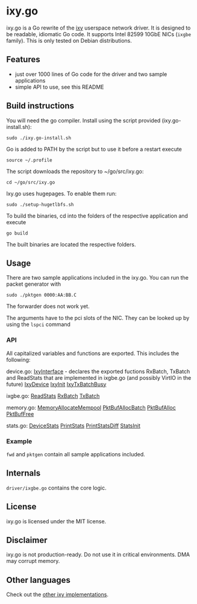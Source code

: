 # ixy.go

ixy.go is a Go rewrite of the [ixy](https://github.com/emmericp/ixy) userspace network driver.
It is designed to be readable, idiomatic Go code.
It supports Intel 82599 10GbE NICs (`ixgbe` family).
This is only tested on Debian distributions.

## Features

* just over 1000 lines of Go code for the driver and two sample applications
* simple API to use, see this README

## Build instructions

You will need the go compiler.
Install using the script provided (ixy.go-install.sh):

```
sudo ./ixy.go-install.sh
```

Go is added to PATH by the script but to use it before a restart execute

```
source ~/.profile
```

The script downloads the repository to ~/go/src/ixy.go:

```
cd ~/go/src/ixy.go
```

Ixy.go uses hugepages. To enable them run:

```
sudo ./setup-hugetlbfs.sh
```

To build the binaries, cd into the folders of the respective application and execute

```
go build
```

The built binaries are located the respective folders.


## Usage

There are two sample applications included in the ixy.go.
You can run the packet generator with

```
sudo ./pktgen 0000:AA:BB.C 
```

The forwarder does not work yet.


The arguments have to the pci slots of the NIC. They can be looked up by using the `lspci` command

### API

All capitalized variables and functions are exported. This includes the following:

device.go:
[IxyInterface](https://github.com/ixy-languages/ixy.go/blob/master/driver/device.go#L14) - declares the exported fuctions RxBatch, TxBatch and ReadStats that are implemented in ixgbe.go (and possibly VirtIO in the future)
[IxyDevice](https://github.com/ixy-languages/ixy.go/blob/master/driver/device.go#L24)
[IxyInit](https://github.com/ixy-languages/ixy.go/blob/master/driver/device.go#L32)
[IxyTxBatchBusy](https://github.com/ixy-languages/ixy.go/blob/master/driver/device.go#L57)

ixgbe.go:
[ReadStats](https://github.com/ixy-languages/ixy.go/blob/master/driver/ixgbe.go#L356)
[RxBatch](https://github.com/ixy-languages/ixy.go/blob/master/driver/ixgbe.go#L380)
[TxBatch](https://github.com/ixy-languages/ixy.go/blob/master/driver/ixgbe.go#L447)

memory.go:
[MemoryAllocateMempool](https://github.com/ixy-languages/ixy.go/blob/master/driver/memory.go#L102)
[PktBufAllocBatch](https://github.com/ixy-languages/ixy.go/blob/master/driver/memory.go#L139)
[PktBufAlloc](https://github.com/ixy-languages/ixy.go/blob/master/driver/memory.go#L158)
[PktBufFree](https://github.com/ixy-languages/ixy.go/blob/master/driver/memory.go#L167)

stats.go:
[DeviceStats](https://github.com/ixy-languages/ixy.go/blob/master/driver/stats.go#L9)
[PrintStats](https://github.com/ixy-languages/ixy.go/blob/master/driver/stats.go#L15)
[PrintStatsDiff](https://github.com/ixy-languages/ixy.go/blob/master/driver/stats.go#L38)
[StatsInit](https://github.com/ixy-languages/ixy.go/blob/master/driver/stats.go#L58)

### Example

`fwd` and `pktgen` contain all sample applications included.

## Internals

`driver/ixgbe.go` contains the core logic.

## License

ixy.go is licensed under the MIT license.

## Disclaimer

ixy.go is not production-ready.
Do not use it in critical environments.
DMA may corrupt memory.

## Other languages

Check out the [other ixy implementations](https://github.com/ixy-languages).
